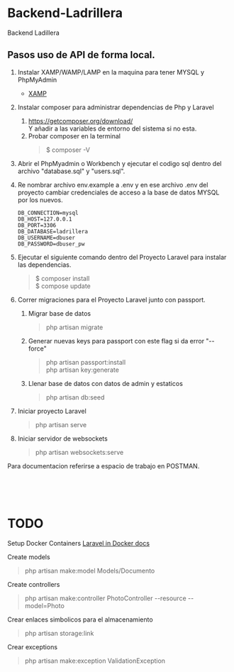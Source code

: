 # Backend-Ladrillera

Backend Ladillera

## Pasos uso de API de forma local.

1.  Instalar XAMP/WAMP/LAMP en la maquina para tener MYSQL y PhpMyAdmin
    - [XAMP](https://www.apachefriends.org/es/download.html)
2.  Instalar composer para administrar dependencias de Php y Laravel

    1.  https://getcomposer.org/download/  
        Y añadir a las variables de entorno del sistema si no esta.
    2.  Probar composer en la terminal
        > $ composer -V

3.  Abrir el PhpMyadmin o Workbench y ejecutar el codigo sql dentro del archivo "database.sql" y "users.sql".
4.  Re nombrar archivo env.example a .env y en ese archivo .env del proyecto cambiar credenciales de acceso a la base de datos MYSQL por los nuevos.
    ```
    DB_CONNECTION=mysql
    DB_HOST=127.0.0.1
    DB_PORT=3306
    DB_DATABASE=ladrillera
    DB_USERNAME=dbuser
    DB_PASSWORD=dbuser_pw
    ```
5.  Ejecutar el siguiente comando dentro del Proyecto Laravel para instalar las dependencias.
    > $ composer install  
    > $ compose update  
6.  Correr migraciones para el Proyecto Laravel junto con passport.
    1.  Migrar base de datos
        > php artisan migrate
    2.  Generar nuevas keys para passport con este flag si da error "--force"
        > php artisan passport:install  
        > php artisan key:generate
    3.  Llenar base de datos con datos de admin y estaticos
        > php artisan db:seed
7.  Iniciar proyecto Laravel
    > php artisan serve
8.  Iniciar servidor de websockets
    > php artisan websockets:serve


Para documentacion referirse a espacio de trabajo en POSTMAN.

&nbsp;  
&nbsp;  
&nbsp;

# TODO

Setup Docker Containers
[Laravel in Docker docs](https://buddy.works/guides/laravel-in-docker?utm_source=medium&utm_medium=post&utm_campaign=laravel-in-docker&utm_content=link)


Create models

> php artisan make:model Models/Documento


Create controllers

> php artisan make:controller PhotoController --resource --model=Photo

Crear enlaces simbolicos para el almacenamiento  

>  php artisan storage:link

Crear exceptions

> php artisan make:exception ValidationException